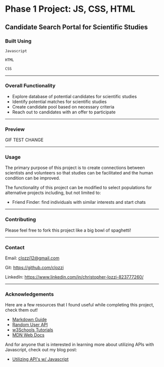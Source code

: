 # Phase 1 Project: JS, CSS, HTML

## Candidate Search Portal for Scientific Studies

### Built Using

```bash
Javascript
```

```bash
HTML
```

```bash
CSS
```

---

### Overall Functionality

- Explore database of potential candidates for scientific studies
- Identify potential matches for scientific studies
- Create candidate pool based on necessary criteria
- Reach out to candidates with an offer to participate

---

### Preview

GIF TEST CHANGE

---

### Usage

The primary purpose of this project is to create connections between scientists and volunteers so that studies can be facilitated and the human condition can be improved.

The functionality of this project can be modified to select populations for alternative projects including, but not limited to:

- Friend Finder: find individuals with similar interests and start chats

---

### Contributing

Please feel free to fork this project like a big bowl of spaghetti!

---

### Contact

Email: clozzi12@gmail.com

Git: https://github.com/clozzi

LinkedIn: https://www.linkedin.com/in/christopher-lozzi-823777260/

---

### Acknowledgements

Here are a few resources that I found useful while completing this project, check them out!

- [Markdown Guide](https://www.markdownguide.org/basic-syntax/)
- [Random User API](https://randomuser.me/)
- [w3Schools Tutorials](https://www.w3schools.com/)
- [MDN Web Docs](https://developer.mozilla.org/en-US/docs/Web)

And for anyone that is interested in learning more about utilizing APIs with Javascript, check out my blog post:

- [Utilizing API's w/ Javascript](https://medium.com/@clozzi12/utilizing-apis-w-javascript-61b2464d1c70)